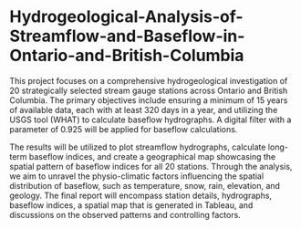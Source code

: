 # Hydrogeological-Analysis-of-Streamflow-and-Baseflow-in-Ontario-and-British-Columbia
This project focuses on a comprehensive hydrogeological investigation of 20 strategically selected stream gauge stations across Ontario and British Columbia. The primary objectives include ensuring a minimum of 15 years of available data, each with at least 320 days in a year, and utilizing the USGS tool (WHAT) to calculate baseflow hydrographs. A digital filter with a parameter of 0.925 will be applied for baseflow calculations. 

The results will be utilized to plot streamflow hydrographs, calculate long-term baseflow indices, and create a geographical map showcasing the spatial pattern of baseflow indices for all 20 stations. Through the analysis, we aim to unravel the physio-climatic factors influencing the spatial distribution of baseflow, such as temperature, snow, rain, elevation, and geology. The final report will encompass station details, hydrographs, baseflow indices, a spatial map that is generated in Tableau, and discussions on the observed patterns and controlling factors.
